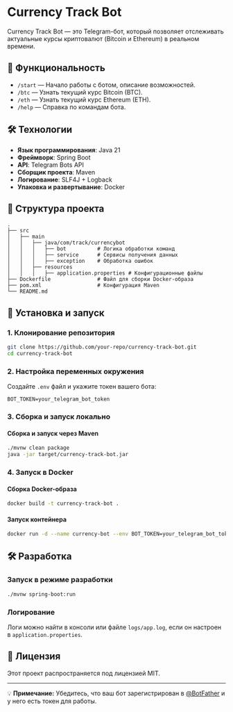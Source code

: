 # Currency Track Bot

Currency Track Bot — это Telegram-бот, который позволяет отслеживать актуальные курсы криптовалют (Bitcoin и Ethereum) в реальном времени.

## 📌 Функциональность
- `/start` — Начало работы с ботом, описание возможностей.
- `/btc` — Узнать текущий курс Bitcoin (BTC).
- `/eth` — Узнать текущий курс Ethereum (ETH).
- `/help` — Справка по командам бота.

## 🛠️ Технологии
- **Язык программирования**: Java 21
- **Фреймворк**: Spring Boot
- **API**: Telegram Bots API
- **Сборщик проекта**: Maven
- **Логирование**: SLF4J + Logback
- **Упаковка и развертывание**: Docker

## 📂 Структура проекта
```
.
├── src
│   ├── main
│   │   ├── java/com/track/currencybot
│   │   │   ├── bot          # Логика обработки команд
│   │   │   ├── service      # Сервисы получения данных
│   │   │   ├── exception    # Обработка ошибок
│   │   ├── resources
│   │   │   ├── application.properties # Конфигурационные файлы
├── Dockerfile               # Файл для сборки Docker-образа
├── pom.xml                  # Конфигурация Maven
└── README.md
```

## 🚀 Установка и запуск
### 1. Клонирование репозитория
```sh
git clone https://github.com/your-repo/currency-track-bot.git
cd currency-track-bot
```

### 2. Настройка переменных окружения
Создайте `.env` файл и укажите токен вашего бота:
```env
BOT_TOKEN=your_telegram_bot_token
```

### 3. Сборка и запуск локально
#### Сборка и запуск через Maven
```sh
./mvnw clean package
java -jar target/currency-track-bot.jar
```

### 4. Запуск в Docker
#### Сборка Docker-образа
```sh
docker build -t currency-track-bot .
```
#### Запуск контейнера
```sh
docker run -d --name currency-bot --env BOT_TOKEN=your_telegram_bot_token currency-track-bot
```

## 🛠 Разработка
### Запуск в режиме разработки
```sh
./mvnw spring-boot:run
```

### Логирование
Логи можно найти в консоли или файле `logs/app.log`, если он настроен в `application.properties`.

## 📜 Лицензия
Этот проект распространяется под лицензией MIT.

---

💡 **Примечание:** Убедитесь, что ваш бот зарегистрирован в [@BotFather](https://t.me/BotFather) и у него есть токен для работы.

